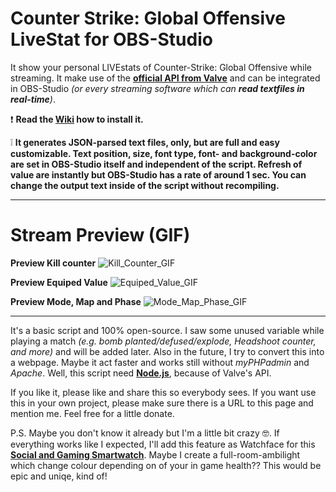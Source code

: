 # Counter Strike: Global Offensive LiveStat for OBS-Studio
It show your personal LIVEstats of Counter-Strike: Global Offensive while streaming. It make use of the **[official API from Valve](https://developer.valvesoftware.com/wiki/Counter-Strike:_Global_Offensive_Game_State_Integration#Sample_HTTP_POST_Endpoint_Server)** and can be integrated in OBS-Studio _(or every streaming software which can **read textfiles in real-time**)_.

❗ **Read the [Wiki](https://github.com/TheAmadeus25/CounterStrike-GlobalOffensive-LiveStat-for-OBS-Studio/wiki) how to install it.**

❕ **It generates JSON-parsed text files, only, but are full and easy customizable. Text position, size, font type, font- and background-color are set in OBS-Studio itself and independent of the script. Refresh of value are instantly but OBS-Studio has a rate of around 1 sec. You can change the output text inside of the script without recompiling.**

***

# Stream Preview (GIF)

**Preview Kill counter**
![Kill_Counter_GIF](https://github.com/TheAmadeus25/CounterStrike-GlobalOffensive-LiveStat-for-OBS-Studio/blob/master/Photos/Kill%20Counter.gif?raw=true)

**Preview Equiped Value**
![Equiped_Value_GIF](https://github.com/TheAmadeus25/CounterStrike-GlobalOffensive-LiveStat-for-OBS-Studio/blob/master/Photos/Equiped%20Value.gif?raw=true)

**Preview Mode, Map and Phase**
![Mode_Map_Phase_GIF](https://github.com/TheAmadeus25/CounterStrike-GlobalOffensive-LiveStat-for-OBS-Studio/blob/master/Photos/Map%20and%20Round.gif?raw=true)

***

It's a basic script and 100% open-source. I saw some unused variable while playing a match _(e.g. bomb planted/defused/explode, Headshoot counter, and more)_ and will be added later. Also in the future, I try to convert this into a webpage. Maybe it act faster and works still without _myPHPadmin_ and _Apache_. Well, this script need **[Node.js](https://nodejs.org/)**, because of Valve's API.

If you like it, please like and share this so everybody sees. If you want use this in your own project, please make sure there is a URL to this page and mention me. Feel free for a little donate.

P.S. Maybe you don't know it already but I'm a little bit crazy 🤓. If everything works like I expected, I'll add this feature as Watchface for this **[Social and Gaming Smartwatch](https://theamadeus25.github.io/LaColorduino/)**. Maybe I create a full-room-ambilight which change colour depending on of your in game health?? This would be epic and uniqe, kind of!
